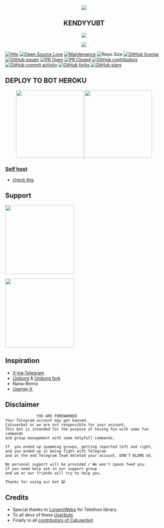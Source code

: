 <p align="center"><img src="https://i0.wp.com/images.hive.blog/DQmZgGvu6YXrMNyDb4wVURLV14WNNSYs58R1kY64HNMSmCL/hive-didver1.gif"></p>
<h2 align="center"> KENDYYUBT </h2>
<p align="center"><img src="https://i0.wp.com/images.hive.blog/DQmZgGvu6YXrMNyDb4wVURLV14WNNSYs58R1kY64HNMSmCL/hive-didver1.gif"></p>

<p align="center"><a href="https://github.com/serwalker/shin-pyro"> <img src="https://telegra.ph/file/9ffcecae609a1aae73971.jpg"/></a></p>






[![Hits](https://hits.seeyoufarm.com/api/count/incr/badge.svg?url=https%3A%2F%2Fgithub.com%2Fsandy1709%2Fcatuserbot&count_bg=%2379C83D&title_bg=%23555555&icon=&icon_color=%23E7E7E7&title=hits&edge_flat=false)](https://github.com/Mhdkendyy/kendyyUBT)
[![Open Source Love](https://badges.frapsoft.com/os/v2/open-source.png?v=103)](https://github.com/ellerbrock/open-source-badges/)
[![Maintenance](https://img.shields.io/badge/Maintained%3F-yes-green?&style=flat-square)](https://GitHub.com/Mhdkendyy/kendyyUBT/graphs/commit-activity) 
![Repo Size](https://img.shields.io/github/repo-size/Mhdkendyy/kendyyUBT?&style=flat-square&logo=github)
[![GitHub license](https://img.shields.io/github/license/Mhdkendyy/kendyyUBT?&style=flat-square&logo=github)](https://github.com/Mhdkendyy/kendyyUBT/blob/master/LICENSE)
[![GitHub issues](https://img.shields.io/github/issues/Mhdkendyy/kendyyUBT?&style=flat-square&logo=github)](https://github.com/Mhdkendyy/kendyyUBT/issues)
[![PR Open](https://img.shields.io/github/issues-pr/Mhdkendyy/kendyyUBT?&style=flat-square&logo=github)](https://github.com/Mhdkendyy/kendyyUBT/pulls)
[![PR Closed](https://img.shields.io/github/issues-pr-closed/Mhdkendyy/kendyyUBT?&style=flat-square&logo=github)](https://github.com/Mhdkendyy/kendyyUBT/pulls?q=is:closed)
[![GitHub contributors](https://img.shields.io/github/contributors/Mhdkendyy/kendyyUBT?&style=flat-square&logo=github)](https://GitHub.com/Mhdkendyy/kendyyUBT/graphs/contributors/)
[![GitHub commit activity](https://img.shields.io/github/commit-activity/m/Mhdkendyy/kendyyUBT?&style=flat-square&logo=github)](https://github.com/Mhdkendyy/kendyyUBT/graphs/commit-activity)
[![GitHub forks](https://img.shields.io/github/forks/Mhdkendyy/kendyyUBT?&style=flat-square&logo=github)](https://github.com/Mhdkendyy/kendyyUBT/fork)
[![GitHub stars](https://img.shields.io/github/stars/Mhdkendyy/kendyyUBT?&style=flat-square&logo=github)](https://github.com/Mhdkendyy/kendyyUBT/stargazers)


##  DEPLOY TO BOT HEROKU

<p align="center">
<a href="https://dashboard.heroku.com/new?template=https://github.com/Mhdkendyy/kendyyUBT"><img src="https://img.shields.io/badge/Deploy%20To%20Heroku-blueviolet?style=for-the-badge&logo=heroku" width="215""/</a>
<a href="https://telegram.dog/XTZ_HerokuBot?start=c2Vyd2Fsa2VyL3NoaW4tcHlybyBtYWlu"><img src="https://img.shields.io/badge/Deploy%20Via%20Telegram-blue?style=for-the-badge&logo=telegram" width="215""/</a>  </p>



### Self host
  - [check this](https://kendyyUBT.gitbook.io/kendyyUBT/tutorial/self-host)
  
## Support
   <a href="https://t.me/catuserbot17"><img src="https://img.shields.io/badge/Channel%20Support%3F-yes-green?&style=flat-square?&logo=telegram" width=220px></a></p>
   <a href="https://t.me/catuserbot_support"><img src="https://img.shields.io/badge/Group%20Support%3F-yes-green?&style=flat-square?&logo=telegram" width=220px></a></p>
   
## Inspiration
   - [X-tra-Telegram](https://github.com/Dark-Princ3/X-tra-Telegram)
   - [Uniborg](https://github.com/SpEcHiDe/UniBorg) & [Uniborg fork](https://github.com/ravana69/PornHub)
   - Nana-Remix
   - [Userge-X](https://github.com/code-rgb/USERGE-X/)
   
## Disclaimer

```
              YOU ARE FOREWARNED
Your Telegram account may get banned.   
Catuserbot or we are not responsible for your account, 
This bot is intended for the purpose of having fun with some fun commands 
and group management with some helpfull commands.

If  you ended up spamming groups, getting reported left and right, 
and you ended up in being fight with Telegram 
and at the end Telegram Team deleted your account. DON'T BLAME US.

No personal support will be provided / We won't spoon feed you. 
If you need help ask in our support group 
and we or our friends will try to help you.

Thanks for using our bot 😺
```

## Credits
   - Special thanks to [LonamiWebs](https://github.com/LonamiWebs/Telethon/) for Telethon library.
   - To all devs of these [Userbots](https://github.com/Mhdkendyy/kendyyUBT/tree/bugs#inspiration)
   - Finally to all [contributors of Catuserbot](https://github.com/Mhdkendyy/kendyyUBT/graphs/contributors)
